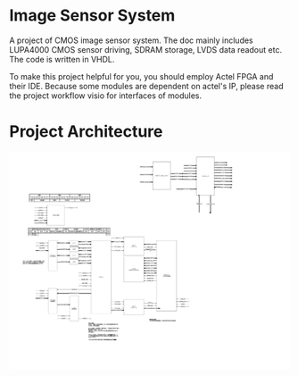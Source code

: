 # Image Sensor System
A project of CMOS image sensor system. The doc mainly includes LUPA4000 CMOS sensor driving, SDRAM storage, LVDS data readout etc. The code is written in VHDL.

To make this project helpful for you, you should employ Actel FPGA and their IDE. Because some modules are dependent on actel's IP, please read the project workflow visio for interfaces of modules.

# Project Architecture
![Smart_proj.jpg](Smart_top.jpg)
